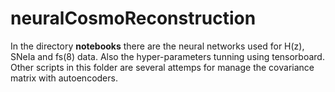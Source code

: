 # neuralCosmoReconstruction

In the directory **notebooks** there are the neural networks used for
H(z), SNeIa and fs(8) data. Also the hyper-parameters tunning using
tensorboard. Other scripts in this folder are several 
attemps for manage the covariance matrix with autoencoders.

